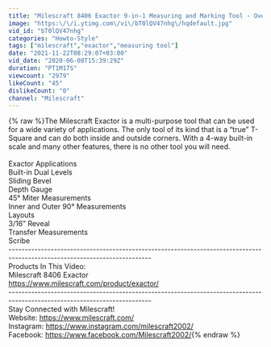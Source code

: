 ```yaml
---
title: "Milescraft 8406 Exactor 9-in-1 Measuring and Marking Tool - Overview, How To Measure and Mark"
image: "https:\/\/i.ytimg.com\/vi\/bT0lQV47nhg\/hqdefault.jpg"
vid_id: "bT0lQV47nhg"
categories: "Howto-Style"
tags: ["milescraft","exactor","measuring tool"]
date: "2021-11-22T08:29:07+03:00"
vid_date: "2020-06-08T15:39:29Z"
duration: "PT1M17S"
viewcount: "2979"
likeCount: "45"
dislikeCount: "0"
channel: "Milescraft"
---
```

{% raw %}The Milescraft Exactor is a multi-purpose tool that can be used for a wide variety of applications. The only tool of its kind that is a “true” T-Square and can do both inside and outside corners. With a 4-way built-in scale and many other features, there is no other tool you will need.<br /><br />Exactor Applications<br />Built-in Dual Levels<br />Sliding Bevel<br />Depth Gauge<br />45° Miter Measurements<br />Inner and Outer 90° Measurements<br />Layouts<br />3/16” Reveal<br />Transfer Measurements<br />Scribe<br />-------------------------------------------------------------------------------------------------------------------------- <br />Products In This Video: <br />Milescraft 8406 Exactor<br /><a rel="nofollow" target="blank" href="https://www.milescraft.com/product/exactor/">https://www.milescraft.com/product/exactor/</a><br />-------------------------------------------------------------------------------------------------------------------------- <br />Stay Connected with Milescraft! <br />Website: <a rel="nofollow" target="blank" href="https://www.milescraft.com/">https://www.milescraft.com/</a> <br />Instagram: <a rel="nofollow" target="blank" href="https://www.instagram.com/milescraft2002/">https://www.instagram.com/milescraft2002/</a> <br />Facebook: <a rel="nofollow" target="blank" href="https://www.facebook.com/Milescraft2002/">https://www.facebook.com/Milescraft2002/</a>{% endraw %}
